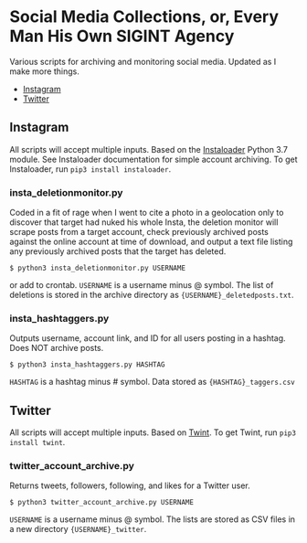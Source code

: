# Social Media Collections, or, Every Man His Own SIGINT Agency

Various scripts for archiving and monitoring social media.  Updated as I make more things.

- [Instagram](#Instagram)
- [Twitter](#Twitter)

## Instagram

All scripts will accept multiple inputs.  Based on the [Instaloader](https://github.com/instaloader/instaloader) Python 3.7 module.  See Instaloader documentation for simple account archiving.  To get Instaloader, run `pip3 install instaloader`.

### insta_deletionmonitor.py

Coded in a fit of rage when I went to cite a photo in a geolocation only to discover that target had nuked his whole Insta, the deletion monitor will scrape posts from a target account, check previously archived posts against the online account at time of download, and output a text file listing any previously archived posts that the target has deleted.

```
$ python3 insta_deletionmonitor.py USERNAME
```
or add to crontab. `USERNAME` is a username minus @ symbol. The list of deletions is stored in the archive directory as `{USERNAME}_deletedposts.txt`.

### insta_hashtaggers.py

Outputs username, account link, and ID for all users posting in a hashtag.  Does NOT archive posts.

```
$ python3 insta_hashtaggers.py HASHTAG
```
`HASHTAG` is a hashtag minus # symbol.  Data stored as `{HASHTAG}_taggers.csv`

## Twitter

All scripts will accept multiple inputs.  Based on [Twint](https://github.com/twintproject/twint).  To get Twint, run
`pip3 install twint`.

### twitter_account_archive.py

Returns tweets, followers, following, and likes for a Twitter user.

```
$ python3 twitter_account_archive.py USERNAME
```
`USERNAME` is a username minus @ symbol. The lists are stored as CSV files in a new directory `{USERNAME}_twitter`.
